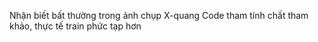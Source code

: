 Nhận biết bất thường trong ảnh chụp X-quang
Code tham tính chất tham khảo, thực tế train phức tạp hơn

